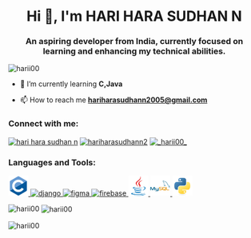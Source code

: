 <h1 align="center">Hi 👋, I'm HARI HARA SUDHAN N</h1>
<h3 align="center">An aspiring developer from India, currently focused on learning and enhancing my technical abilities.</h3>

<p align="left"> <img src="https://komarev.com/ghpvc/?username=harii00&label=Profile%20views&color=0e75b6&style=flat" alt="harii00" /> </p> 

<!-- <p align="left"> <a href="https://github.com/ryo-ma/github-profile-trophy"><img src="https://github-profile-trophy.vercel.app/?username=harii00" alt="harii00" /></a> </p> -->

- 🌱 I’m currently learning **C,Java**

- 📫 How to reach me **hariharasudhann2005@gmail.com**

<h3 align="left">Connect with me:</h3>
<p align="left">
<a href="https://linkedin.com/in/hari hara sudhan n" target="blank"><img align="center" src="https://raw.githubusercontent.com/rahuldkjain/github-profile-readme-generator/master/src/images/icons/Social/linked-in-alt.svg" alt="hari hara sudhan n" height="30" width="40" /></a>
<a href="https://www.hackerrank.com/hariharasudhann2" target="blank"><img align="center" src="https://raw.githubusercontent.com/rahuldkjain/github-profile-readme-generator/master/src/images/icons/Social/hackerrank.svg" alt="hariharasudhann2" height="30" width="40" /></a>
<a href="https://www.leetcode.com/_harii00_" target="blank"><img align="center" src="https://raw.githubusercontent.com/rahuldkjain/github-profile-readme-generator/master/src/images/icons/Social/leet-code.svg" alt="_harii00_" height="30" width="40" /></a>
</p>

<h3 align="left">Languages and Tools:</h3>
<p align="left"> <a href="https://www.cprogramming.com/" target="_blank" rel="noreferrer"> <img src="https://raw.githubusercontent.com/devicons/devicon/master/icons/c/c-original.svg" alt="c" width="40" height="40"/> </a> <a href="https://www.djangoproject.com/" target="_blank" rel="noreferrer"> <img src="https://cdn.worldvectorlogo.com/logos/django.svg" alt="django" width="40" height="40"/> </a> <a href="https://www.figma.com/" target="_blank" rel="noreferrer"> <img src="https://www.vectorlogo.zone/logos/figma/figma-icon.svg" alt="figma" width="40" height="40"/> </a> <a href="https://firebase.google.com/" target="_blank" rel="noreferrer"> <img src="https://www.vectorlogo.zone/logos/firebase/firebase-icon.svg" alt="firebase" width="40" height="40"/> </a> <a href="https://www.java.com" target="_blank" rel="noreferrer"> <img src="https://raw.githubusercontent.com/devicons/devicon/master/icons/java/java-original.svg" alt="java" width="40" height="40"/> </a> <a href="https://www.mysql.com/" target="_blank" rel="noreferrer"> <img src="https://raw.githubusercontent.com/devicons/devicon/master/icons/mysql/mysql-original-wordmark.svg" alt="mysql" width="40" height="40"/> </a> <a href="https://www.python.org" target="_blank" rel="noreferrer"> <img src="https://raw.githubusercontent.com/devicons/devicon/master/icons/python/python-original.svg" alt="python" width="40" height="40"/> </a> </p>

<p><img align="left" src="https://github-readme-stats.vercel.app/api/top-langs?username=harii00&show_icons=true&locale=en&layout=compact" alt="harii00" /></p>

<p>&nbsp;<img align="center" src="https://github-readme-stats.vercel.app/api?username=harii00&show_icons=true&locale=en" alt="harii00" /></p>

<p><img align="center" src="https://github-readme-streak-stats.herokuapp.com/?user=harii00&" alt="harii00" /></p>
